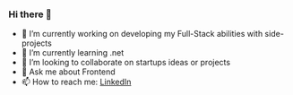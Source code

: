 ### Hi there 👋

- 🔭 I’m currently working on developing my Full-Stack abilities with side-projects
- 🌱 I’m currently learning .net
- 👯 I’m looking to collaborate on startups ideas or projects
- 💬 Ask me about Frontend 
- 📫 How to reach me: [LinkedIn](https://www.linkedin.com/in/david-b-b014015/)

<!--
**pilot92/pilot92** is a ✨ _special_ ✨ repository because its `README.md` (this file) appears on your GitHub profile.

Here are some ideas to get you started:

- 🔭 I’m currently working on ...
- 🌱 I’m currently learning ...
- 👯 I’m looking to collaborate on ...
- 🤔 I’m looking for help with ...
- 💬 Ask me about ...
- 📫 How to reach me: ...
- 😄 Pronouns: ...
- ⚡ Fun fact: ...
-->
